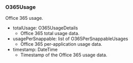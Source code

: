 ### O365Usage
Office 365 usage.

- totalUsage: O365UsageDetails
  - Office 365 total usage data.
- usagePerSnappable: list of O365PerSnappableUsages
  - Office 365 per-application usage data.
- timestamp: DateTime
  - Timestamp of the Office 365 usage data.
